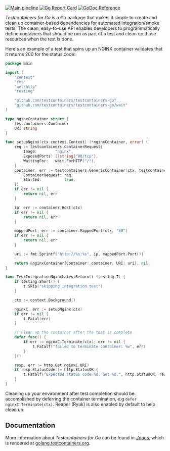 [![Main pipeline](https://github.com/testcontainers/testcontainers-go/actions/workflows/ci.yml/badge.svg?branch=main)](https://github.com/testcontainers/testcontainers-go/actions/workflows/ci.yml)
[![Go Report Card](https://goreportcard.com/badge/github.com/testcontainers/testcontainers-go)](https://goreportcard.com/report/github.com/testcontainers/testcontainers-go)
[![GoDoc Reference](https://camo.githubusercontent.com/8609cfcb531fa0f5598a3d4353596fae9336cce3/68747470733a2f2f676f646f632e6f72672f6769746875622e636f6d2f79616e6777656e6d61692f686f772d746f2d6164642d62616467652d696e2d6769746875622d726561646d653f7374617475732e737667)](https://pkg.go.dev/github.com/testcontainers/testcontainers-go)

_Testcontainers for Go_ is a Go package that makes it simple to create and clean up container-based dependencies for
automated integration/smoke tests. The clean, easy-to-use API enables developers to programmatically define containers
that should be run as part of a test and clean up those resources when the test is done.

Here's an example of a test that spins up an NGINX container validates that it returns 200 for the status code:

```go
package main

import (
	"context"
	"fmt"
	"net/http"
	"testing"

	"github.com/testcontainers/testcontainers-go"
	"github.com/testcontainers/testcontainers-go/wait"
)

type nginxContainer struct {
	testcontainers.Container
	URI string
}

func setupNginx(ctx context.Context) (*nginxContainer, error) {
	req := testcontainers.ContainerRequest{
		Image:        "nginx",
		ExposedPorts: []string{"80/tcp"},
		WaitingFor:   wait.ForHTTP("/"),
	}
	container, err := testcontainers.GenericContainer(ctx, testcontainers.GenericContainerRequest{
		ContainerRequest: req,
		Started:          true,
	})
	if err != nil {
		return nil, err
	}

	ip, err := container.Host(ctx)
	if err != nil {
		return nil, err
	}

	mappedPort, err := container.MappedPort(ctx, "80")
	if err != nil {
		return nil, err
	}

	uri := fmt.Sprintf("http://%s:%s", ip, mappedPort.Port())

	return &nginxContainer{Container: container, URI: uri}, nil
}

func TestIntegrationNginxLatestReturn(t *testing.T) {
	if testing.Short() {
		t.Skip("skipping integration test")
	}

	ctx := context.Background()

	nginxC, err := setupNginx(ctx)
	if err != nil {
		t.Fatal(err)
	}

	// Clean up the container after the test is complete
	defer func() {
		if err := nginxC.Terminate(ctx); err != nil {
			t.Fatalf("failed to terminate container: %w", err)
		}
	}()

	resp, err := http.Get(nginxC.URI)
	if resp.StatusCode != http.StatusOK {
		t.Fatalf("Expected status code %d. Got %d.", http.StatusOK, resp.StatusCode)
	}
}
```

Cleaning up your environment after test completion should be accomplished by deferring the container termination, e.g
`defer nginxC.Terminate(ctx)`. Reaper (Ryuk) is also enabled by default to help clean up.

## Documentation

More information about _Testcontainers for Go_ can be found in [./docs](./docs), which is rendered at
[golang.testcontainers.org](https://golang.testcontainers.org).
